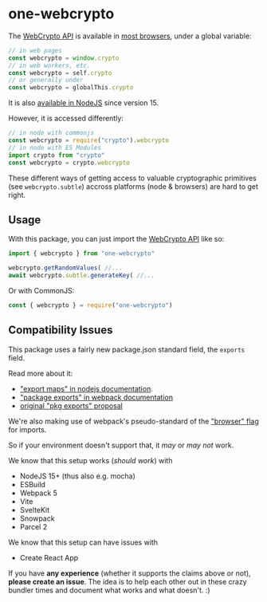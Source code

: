 # one-webcrypto

The [WebCrypto API](https://developer.mozilla.org/en-US/docs/Web/API/Web_Crypto_API) is available in [most browsers](https://caniuse.com/cryptography), under a global variable:

```js
// in web pages
const webcrypto = window.crypto
// in web workers, etc.
const webcrypto = self.crypto
// or generally under
const webcrypto = globalThis.crypto
```

It is also [available in NodeJS](https://nodejs.org/api/webcrypto.html#webcrypto_web_crypto_api) since version 15.

However, it is accessed differently:

```js
// in node with commonjs
const webcrypto = require("crypto").webcrypto
// in node with ES Modules
import crypto from "crypto"
const webcrypto = crypto.webcrypto
```

These different ways of getting access to valuable cryptographic primitives (see `webcrypto.subtle`) accross platforms (node & browsers) are hard to get right.


## Usage

With this package, you can just import the [WebCrypto API](https://developer.mozilla.org/en-US/docs/Web/API/Web_Crypto_API) like so:

```js
import { webcrypto } from "one-webcrypto"

webcrypto.getRandomValues( //...
await webcrypto.subtle.generateKey( //...
```

Or with CommonJS:

```js
const { webcrypto } = require("one-webcrypto")
```


## Compatibility Issues

This package uses a fairly new package.json standard field, the `exports` field.

Read more about it:
* ["export maps" in nodejs documentation](https://nodejs.org/api/packages.html#packages_package_entry_points). 
* ["package exports" in webpack documentation](https://webpack.js.org/guides/package-exports/)
* [original "pkg exports" proposal](https://github.com/jkrems/proposal-pkg-exports/)

We're also making use of webpack's pseudo-standard of the ["browser" flag](https://webpack.js.org/guides/package-exports/#target-environment) for imports.

So if your environment doesn't support that, it _may_ or _may not_ work.

We know that this setup works (*should work*) with
* NodeJS 15+ (thus also e.g. mocha)
* ESBuild
* Webpack 5
* Vite
* SvelteKit
* Snowpack
* Parcel 2

We know that this setup can have issues with
* Create React App

If you have **any experience** (whether it supports the claims above or not), **please create an issue**.
The idea is to help each other out in these crazy bundler times and document what works and what doesn't. :)
